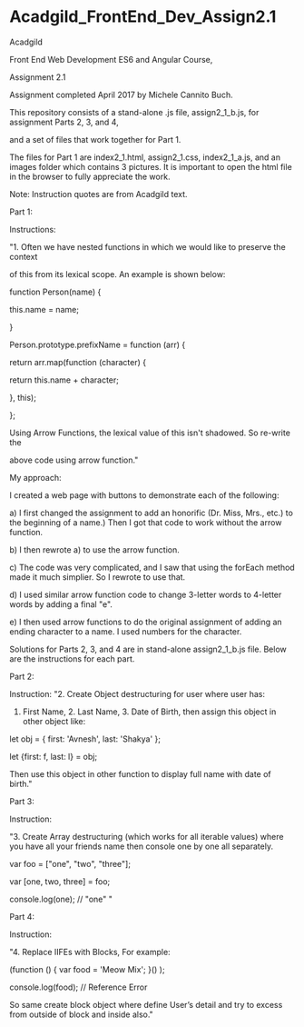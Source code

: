# Acadgild_FrontEnd_Dev_Assign2.1

Acadgild 

Front End Web Development ES6 and Angular Course, 

Assignment 2.1

Assignment completed April 2017 by Michele Cannito Buch.


This repository consists of a stand-alone .js file, assign2_1_b.js, for assignment Parts 2, 3, and 4, 

and a set of files that work together for Part 1. 


The files for Part 1 are index2_1.html, assign2_1.css, index2_1_a.js, and an images folder which contains 3 pictures. 
It is important to open the html file in the browser to fully appreciate the work.

Note: Instruction quotes are from Acadgild text.

Part 1: 

Instructions: 

"1. Often we have nested functions in which we would like to preserve the context

of this from its lexical scope. An example is shown below:

function Person(name) {

 this.name = name;
 
}

Person.prototype.prefixName = function (arr) {

 return arr.map(function (character) {
 
 return this.name + character;
 
 }, this);
 
};

Using Arrow Functions, the lexical value of this isn't shadowed. So re-write the

above code using arrow function."


My approach: 

I created a web page with buttons to demonstrate each of the following:

a) I first changed the assignment to add an honorific (Dr. Miss, Mrs., etc.) to the beginning of a name.) Then I got that code to work
without the arrow function.

b) I then rewrote a) to use the arrow function.

c) The code was very complicated, and I saw that using the forEach method made it much simplier. So I rewrote to use that.

d) I used similar arrow function code to change 3-letter words to 4-letter words by adding a final "e".

e) I then used arrow functions to do the original assignment of adding an ending character to a name. I used numbers for the character.


Solutions for Parts 2, 3, and 4 are in stand-alone  assign2_1_b.js file. Below are the instructions for each part.

Part 2:

Instruction:
"2. Create Object destructuring for user where user has: 

1. First Name, 2. Last Name, 3. Date of Birth, then assign this object in other object like:

let obj = { first: 'Avnesh', last: 'Shakya' };

let {first: f, last: l} = obj;

Then use this object in other function to display full name with date of birth."

Part 3:

Instruction:

"3. Create Array destructuring (which works for all iterable values) where you have
all your friends name then console one by one all separately.

var foo = ["one", "two", "three"];

var [one, two, three] = foo;

console.log(one); // "one"   "

Part 4:

Instruction:

"4. Replace IIFEs with Blocks, For example:

(function () { var food = 'Meow Mix'; }() );

console.log(food); // Reference Error

So same create block object where define User’s detail and
try to excess from outside of block and inside also."

